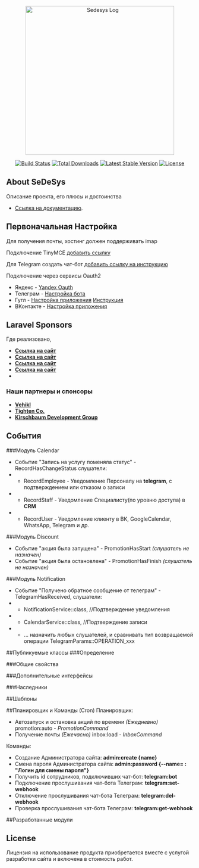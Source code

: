 <p align="center"><a href="https://sedesys.ru" target="_blank">
<img src="" width="400" alt="Sedesys Log">
</a></p>

<p align="center">
<a href="https://github.com/laravel/framework/actions"><img src="https://github.com/laravel/framework/workflows/tests/badge.svg" alt="Build Status"></a>
<a href="https://packagist.org/packages/laravel/framework"><img src="https://img.shields.io/packagist/dt/laravel/framework" alt="Total Downloads"></a>
<a href="https://packagist.org/packages/laravel/framework"><img src="https://img.shields.io/packagist/v/laravel/framework" alt="Latest Stable Version"></a>
<a href="https://packagist.org/packages/laravel/framework"><img src="https://img.shields.io/packagist/l/laravel/framework" alt="License"></a>
</p>

## About SeDeSys

Описание проекта,
его плюсы и достоинства

- [Ссылка на документацию](https://laravel.com/docs/routing).


## Первоначальная Настройка

Для получения почты, хостинг должен поддерживать imap

Подключение TinyMCE [добавить ссылку](https://laravel.com/docs)

Для Telegram создать чат-бот [добавить ссылку на инструкцию](https://laravel.com/docs)

Подключение через сервисы Oauth2
- Яндекс - [Yandex Oauth](https://oauth.yandex.ru/client/new/id/)
- Телеграм - [Настройка бота](https://core.telegram.org/widgets/login)
- Гугл - [Настройка приложения](https://console.developers.google.com/apis) [Инструкция](https://www.positronx.io/laravel-9-socialite-login-with-google-example-tutorial/) 
- ВКонтакте - [Настройка приложения](https://id.vk.com/about/business/go/create-account)


## Laravel Sponsors

Где реализовано, 
- **[Ссылка на сайт](https://vehikl.com/)**
- **[Ссылка на сайт](https://tighten.co)**
- **[Ссылка на сайт](https://kirschbaumdevelopment.com)**
- **[Ссылка на сайт](https://64robots.com)**
- 
### Наши партнеры и спонсоры

- **[Vehikl](https://vehikl.com/)**
- **[Tighten Co.](https://tighten.co)**
- **[Kirschbaum Development Group](https://kirschbaumdevelopment.com)**


## События
###Модуль Calendar
- Событие "Запись на услугу поменяла статус" - RecordHasChangeStatus слушатели:
- * RecordEmployee - Уведомление Персоналу на **telegram**, с подтверждением или отказом о записи
- * RecordStaff - Уведомление Специалисту(по уровню доступа) в **CRM** 
- * RecordUser - Уведомление клиенту в ВК, GoogleCalendar, WhatsApp, Telegram и др.
    
###Модуль Discount
- Событие "акция была запущена" - PromotionHasStart *(слушатель не назначен)*
- Событие "акция была остановлена" - PromotionHasFinish *(слушатель не назначен)*

###Модуль Notification
- Событие "Получено обратное сообщение от телеграм" - TelegramHasReceived, слушатели:
- * NotificationService::class, //Подтверждение уведомления 
- * CalendarService::class, //Подтверждение записи
- * ... назначить любых слушателей, и сравнивать тип возвращаемой операции TelegramParams::OPERATION_xxx 

##Публикуемые классы
###Определение

###Общие свойства

###Дополнительные интерфейсы

###Наследники



##Шаблоны

##Планировщик и Команды (Cron)
Планировщик:
- Автозапуск и остановка акций по времени *(Ежедневно)* promotion:auto - *PromotionCommand*
- Получение почты *(Ежечасно)* inbox:load  - *InboxCommand*

Команды:
- Создание Администратора сайта: **admin:create {name}**
- Смена пароля Администратора сайта: **admin:password {--name= : "Логин для смены пароля"}**
- Получить id сотрудников, подключивших чат-бот: **telegram:bot**
- Подключение прослушивания чат-бота Телеграм: **telegram:set-webhook**
- Отключение прослушивания чат-бота Телеграм: **telegram:del-webhook**
- Проверка прослушивания чат-бота Телеграм: **telegram:get-webhook**

##Разработанные модули


## License

Лицензия на использование продукта приобретается вместе с услугой разработки сайта и включена в стоимость работ.
